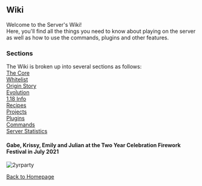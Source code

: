 

<link rel="stylesheet" href="assets/css/light-darkmode.css">

## **Wiki**  

Welcome to the Server's Wiki!  
Here, you'll find all the things you need to know about playing on the server as well as how to use the commands, plugins and other features.  

### Sections  

The Wiki is broken up into several sections as follows:  
[The Core](/MinecraftServer/wiki/thecore)  
[Whitelist](/MinecraftServer/whitelist)  
[Origin Story](/MinecraftServer/wiki/origin-story)  
[Evolution](/MinecraftServer/wiki/evolution)  
[1.18 Info](/MinecraftServer/wiki/1-18)  
[Recipes](/MinecraftServer/wiki/recipes)  
[Projects](/MinecraftServer/wiki/projects)  
[Plugins](/MinecraftServer/wiki/plugins)  
[Commands](/MinecraftServer/wiki/commands)  
[Server Statistics](/MinecraftServer/wiki/stats)  

#### Gabe, Krissy, Emily and Julian at the Two Year Celebration Firework Festival in July 2021
![2yrparty](/MinecraftServer/assets/images/projectimages/2-year-anniversary-party.png)


[Back to Homepage](/MinecraftServer)

